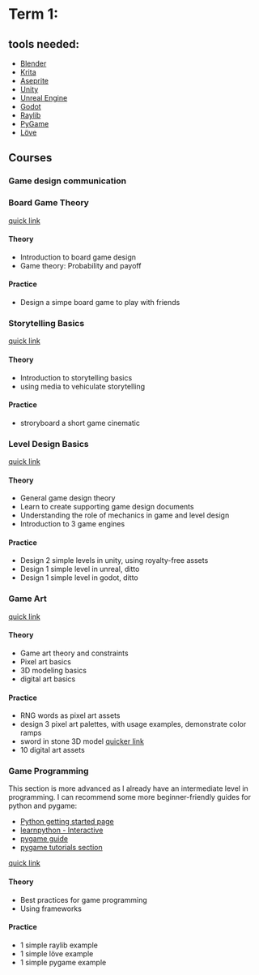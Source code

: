# Term 1:

## tools needed:

 - [Blender](https://www.blender.org/)
 - [Krita](https://krita.org/)
 - [Aseprite](https://www.aseprite.org/)
 - [Unity](https://unity.com/)
 - [Unreal Engine](https://www.unrealengine.com)
 - [Godot](https://godotengine.org/)
 - [Raylib](https://github.com/raysan5/raylib)
 - [PyGame](https://github.com/pygame/)
 - [Löve](https://github.com/love2d/love)

## Courses

### Game design communication

### Board Game Theory

[quick link](./board_game_theory/README.md)

#### Theory

 - Introduction to board game design
 - Game theory: Probability and payoff

#### Practice

 - Design a simpe board game to play with friends

### Storytelling Basics

[quick link](./storytelling/README.md)

#### Theory

 - Introduction to storytelling basics
 - using media to vehiculate storytelling

#### Practice

 - stroryboard a short game cinematic

### Level Design Basics

[quick link](./level_design/README.md)

#### Theory

 - General game design theory
 - Learn to create supporting game design documents
 - Understanding the role of mechanics in game and level design
 - Introduction to 3 game engines

#### Practice

 - Design 2 simple levels in unity, using royalty-free assets
 - Design 1 simple level in unreal, ditto
 - Design 1 simple level in godot, ditto

### Game Art

[quick link](./game_art/README.md)

#### Theory

 - Game art theory and constraints
 - Pixel art basics
 - 3D modeling basics
 - digital art basics

#### Practice

 - RNG words as pixel art assets
 - design 3 pixel art palettes, with usage examples, demonstrate color ramps
 - sword in stone 3D model [quicker link](https://www.youtube.com/playlist?list=PL8eKBkZzqDiVvueu0ikzF1jVQWrgxma0U)
 - 10 digital art assets

### Game Programming

This section is more advanced as I already have an intermediate level in programming.
I can recommend some more beginner-friendly guides for python and pygame:

 - [Python getting started page](https://www.python.org/about/gettingstarted/)
 - [learnpython - Interactive](https://www.learnpython.org/)
 - [pygame guide](https://realpython.com/pygame-a-primer/)
 - [pygame tutorials section](https://www.pygame.org/docs/#tutorials)

[quick link](./game_programming/README.md)

#### Theory

 - Best practices for game programming
 - Using frameworks

#### Practice

 - 1 simple raylib example
 - 1 simple löve example
 - 1 simple pygame example
